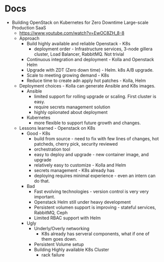
# Docs

* Building OpenStack on Kubernetes for Zero Downtime Large-scale Production SaaS
  * https://www.youtube.com/watch?v=EwOC8ZH_8-8
  * Approach
    * Build highly available and reliable Openstack - K8s
      * deployment order - Infrastructure services, 3-node gillera cluster, Load Balancer, RabbitMQ. Not trivial
    * Continuous integration and deployment - Kolla and Openstack Helm
    * Upgrade with ZDT (Zero down time) - Helm. k8s A/B upgrade.
    * Scale to meeting growing demand - K8s
    * Reduce time to create adn apply hot patches - Kolla, Helm
  * Deployment choices - Kolla can generate Ansible and K8s images.
    * Ansible
      * limited support for rolling upgrade or scaling. First cluster is easy.
      * require secrets management solution
      * highly opiionated about deployment
    * Kubernetes
      * more flexible to support future growth and changes.
  * Lessons learned - Openstack on K8s
    * Good - K8s
      * build from source - need to fix with few lines of changes, hot patcheds, cherry pick, security reviewed
      * orchestration tool
      * easy to deploy and upgrade - new container image, and upgrade
      * relatively easy to customize - Kolla and Helm
      * secrets management - K8s already has
      * deploying requires minimal experience - even an intern can do that.
    * Bad
      * Fast evolving technologies - version control is very very important.
      * Openstack Helm still under heavy development
      * Persistent volumen support is improving - stateful services, RabbitMQ, Ceph
      * Limited RBAC support with Helm
    * Ugly
      * Underly/Overly networking
        * K8s already has serveral components, what if one of them goes down.
      * Persistent Volume setup
      * Building Highly available K8s Cluster
        * rack failure
    
